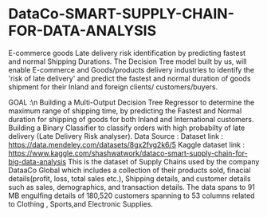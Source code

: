 # DataCo-SMART-SUPPLY-CHAIN-FOR-DATA-ANALYSIS
E-commerce goods Late delivery risk identification by predicting fastest and normal Shipping Durations. The Decision Tree model built by us, will enable E-commerce and Goods/products delivery industries to identify the 'risk of late delivery' and predict the fastest and normal duration of goods shipment for their Inland and foreign clients/ customers/buyers.

GOAL :\n
Building a Multi-Output Decision Tree Regressor to determine the maximum range of shipping time, by predicting the Fastest and Normal duration for shipping of goods for both Inland and International customers.
Building a Binary Classifier to classify orders with high probabilty of late delivery (Late Delivery Risk analyser).
Data Source :
Dataset link : https://data.mendeley.com/datasets/8gx2fvg2k6/5
Kaggle dataset link : https://www.kaggle.com/shashwatwork/dataco-smart-supply-chain-for-big-data-analysis
This is the dataset of Supply Chains used by the company DataaCo Global which includes a collection of their products sold, finacial details(profit, loss, total sales etc.), Shipping details, and customer details such as sales, demographics, and transaction details. The data spans to 91 MB engulfing details of 180,520 customers spanning to 53 columns related to Clothing , Sports,and Electronic Supplies.
